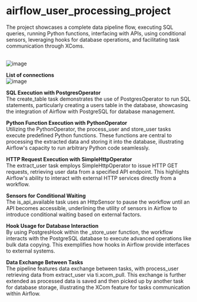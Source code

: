 # airflow_user_processing_project
The project showcases a complete data pipeline flow, executing SQL queries, running Python functions, interfacing with APIs, using conditional sensors, leveraging hooks for database operations, and facilitating task communication through XComs.

</br>![image](https://github.com/TimerlanK/airflow_user_processing_project/assets/59342509/b081886e-9a52-4884-919b-14834bb8d44f)

**List of connections**
</br>![image](https://github.com/TimerlanK/airflow_user_processing_project/assets/59342509/9e8ed32b-75a8-4238-9129-93e3506aaad9)


**SQL Execution with PostgresOperator**
</br>The create_table task demonstrates the use of PostgresOperator to run SQL statements, particularly creating a users table in the database, showcasing the integration of Airflow with PostgreSQL for database management.

**Python Function Execution with PythonOperator** 
</br>Utilizing the PythonOperator, the process_user and store_user tasks execute predefined Python functions. These functions are central to processing the extracted data and storing it into the database, illustrating Airflow's capacity to run arbitrary Python code seamlessly.

**HTTP Request Execution with SimpleHttpOperator**
</br>The extract_user task employs SimpleHttpOperator to issue HTTP GET requests, retrieving user data from a specified API endpoint. This highlights Airflow's ability to interact with external HTTP services directly from a workflow.

**Sensors for Conditional Waiting**
</br>The is_api_available task uses an HttpSensor to pause the workflow until an API becomes accessible, underlining the utility of sensors in Airflow to introduce conditional waiting based on external factors.

**Hook Usage for Database Interaction**
</br>By using PostgresHook within the _store_user function, the workflow interacts with the PostgreSQL database to execute advanced operations like bulk data copying. This exemplifies how hooks in Airflow provide interfaces to external systems.

**Data Exchange Between Tasks**
</br>The pipeline features data exchange between tasks, with process_user retrieving data from extract_user via ti.xcom_pull. This exchange is further extended as processed data is saved and then picked up by another task for database storage, illustrating the XCom feature for tasks communication within Airflow.
